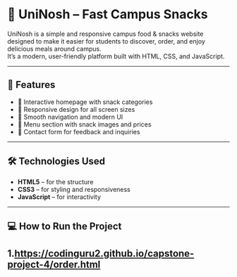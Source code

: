 # 🍔 UniNosh – Fast Campus Snacks

UniNosh is a simple and responsive campus food & snacks website designed to make it easier for students to discover, order, and enjoy delicious meals around campus.  
It’s a modern, user-friendly platform built with HTML, CSS, and JavaScript.

---

## 🚀 Features

- 🍟 Interactive homepage with snack categories  
- 🥤 Responsive design for all screen sizes  
- 🍕 Smooth navigation and modern UI  
- 🍫 Menu section with snack images and prices  
- 🥪 Contact form for feedback and inquiries  

---

## 🛠️ Technologies Used

- **HTML5** – for the structure  
- **CSS3** – for styling and responsiveness  
- **JavaScript** – for interactivity  

---

## 💻 How to Run the Project

1.https://codinguru2.github.io/capstone-project-4/order.html
---

